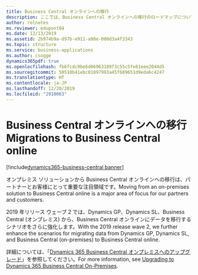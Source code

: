 ```yaml
---
title: Business Central オンラインへの移行
description: ここでは、Business Central オンラインへの移行のロードマップについて詳しく説明します。
author: relnotes
ms.reviewer: edupont04
ms.date: 12/13/2019
ms.assetid: 2b974b9a-d97b-e911-a98e-000d3a4f3343
ms.topic: structure
ms.service: business-applications
ms.author: csogge
dynamics365pdf: true
ms.openlocfilehash: fb6fcdc9be6d06963189f3c55c5fe81eee2044d5
ms.sourcegitcommit: 50510b41ebc81897993a45f689651d9eda6c4247
ms.translationtype: HT
ms.contentlocale: ja-JP
ms.lasthandoff: 12/20/2019
ms.locfileid: "2910063"
---
```

# <a name="migrations-to-business-central-online"></a><span data-ttu-id="10a59-103">Business Central オンラインへの移行</span><span class="sxs-lookup"><span data-stu-id="10a59-103">Migrations to Business Central online</span></span>

[!include[dynamics365-business-central banner](../includes/dynamics365-business-central.md)]

<!--structure start-->
<span data-ttu-id="10a59-104">オンプレミス ソリューションから Business Central オンラインへの移行は、パートナーとお客様にとって重要な注目領域です。</span><span class="sxs-lookup"><span data-stu-id="10a59-104">Moving from an on-premises solution to Business Central online is a major area of focus for our partners and customers.</span></span> 

<span data-ttu-id="10a59-105">2019 年リリース ウェーブ 2 では、Dynamics GP、Dynamics SL、Business Central (オンプレミス) から、Business Central オンラインにデータを移行するシナリオをさらに強化します。</span><span class="sxs-lookup"><span data-stu-id="10a59-105">With the 2019 release wave 2, we further enhance the scenarios for migrating data from Dynamics GP, Dynamics SL, and Business Central (on-premises) to Business Central online.</span></span>

<span data-ttu-id="10a59-106">詳細については、「[Dynamics 365 Business Central オンプレミスへのアップグレード](https://docs.microsoft.com/dynamics365/business-central/dev-itpro/upgrade/upgrading-to-business-central-on-premises)」を参照してください。</span><span class="sxs-lookup"><span data-stu-id="10a59-106">For more information, see [Upgrading to Dynamics 365 Business Central On-Premises](https://docs.microsoft.com/dynamics365/business-central/dev-itpro/upgrade/upgrading-to-business-central-on-premises).</span></span>
<!--structure end-->



